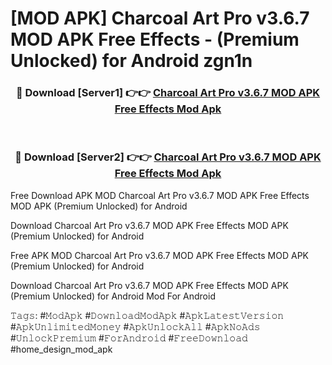 # [MOD APK] Charcoal Art Pro v3.6.7 MOD APK Free Effects - (Premium Unlocked) for Android zgn1n



<div align="center">
<h3>🔴 Download [Server1] 👉👉 <a href="https://momento.my/?title=Charcoal_Art_Pro_v3.6.7_MOD_APK_Free_Effects">Charcoal Art Pro v3.6.7 MOD APK Free Effects Mod Apk</a></h3><br>

<h3>🔴 Download [Server2] 👉👉 <a href="https://momento.my/?title=Charcoal_Art_Pro_v3.6.7_MOD_APK_Free_Effects">Charcoal Art Pro v3.6.7 MOD APK Free Effects Mod Apk</a></h3>
</div>



Free Download APK MOD Charcoal Art Pro v3.6.7 MOD APK Free Effects MOD APK (Premium Unlocked) for Android

Download Charcoal Art Pro v3.6.7 MOD APK Free Effects MOD APK (Premium Unlocked) for Android

Free APK MOD Charcoal Art Pro v3.6.7 MOD APK Free Effects MOD APK (Premium Unlocked) for Android

Download Charcoal Art Pro v3.6.7 MOD APK Free Effects MOD APK (Premium Unlocked) for Android Mod For Android

𝚃𝚊𝚐𝚜: #𝙼𝚘𝚍𝙰𝚙𝚔 #𝙳𝚘𝚠𝚗𝚕𝚘𝚊𝚍𝙼𝚘𝚍𝙰𝚙𝚔 #𝙰𝚙𝚔𝙻𝚊𝚝𝚎𝚜𝚝𝚅𝚎𝚛𝚜𝚒𝚘𝚗 #𝙰𝚙𝚔𝚄𝚗𝚕𝚒𝚖𝚒𝚝𝚎𝚍𝙼𝚘𝚗𝚎𝚢 #𝙰𝚙𝚔𝚄𝚗𝚕𝚘𝚌𝚔𝙰𝚕𝚕 #𝙰𝚙𝚔𝙽𝚘𝙰𝚍𝚜 #𝚄𝚗𝚕𝚘𝚌𝚔𝙿𝚛𝚎𝚖𝚒𝚞𝚖 #𝙵𝚘𝚛𝙰𝚗𝚍𝚛𝚘𝚒𝚍 #𝙵𝚛𝚎𝚎𝙳𝚘𝚠𝚗𝚕𝚘𝚊𝚍 #home_design_mod_apk
